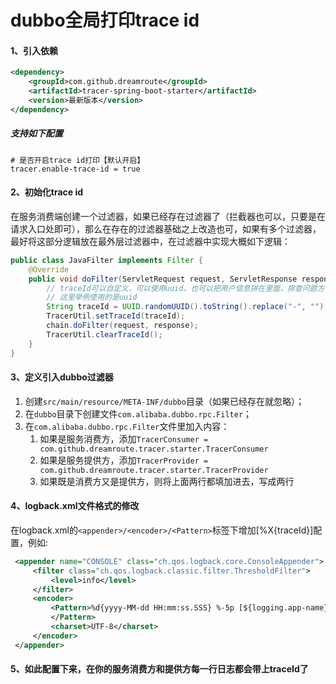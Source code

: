 # dubbo全局打印trace id
#### 1、引入依赖
```xml
<dependency>
    <groupId>com.github.dreamroute</groupId>
    <artifactId>tracer-spring-boot-starter</artifactId>
    <version>最新版本</version>
</dependency>
```

##### 支持如下配置
```properties
# 是否开启trace id打印【默认开启】
tracer.enable-trace-id = true
```

#### 2、初始化trace id
在服务消费端创建一个过滤器，如果已经存在过滤器了（拦截器也可以，只要是在请求入口处即可），那么在存在的过滤器基础之上改造也可，如果有多个过滤器，最好将这部分逻辑放在最外层过滤器中，在过滤器中实现大概如下逻辑：
```java
public class JavaFilter implements Filter {
    @Override
    public void doFilter(ServletRequest request, ServletResponse response, FilterChain chain) {
        // traceId可以自定义，可以使用uuid，也可以把用户信息拼在里面，排查问题方便一点
        // 这里举例使用的是uuid
        String traceId = UUID.randomUUID().toString().replace("-", "");
        TracerUtil.setTraceId(traceId);
        chain.doFilter(request, response);
        TracerUtil.clearTraceId();
    }
}
```

#### 3、定义引入dubbo过滤器
1. 创建`src/main/resource/META-INF/dubbo`目录（如果已经存在就忽略）；
3. 在`dubbo`目录下创建文件`com.alibaba.dubbo.rpc.Filter`；
4. 在`com.alibaba.dubbo.rpc.Filter`文件里加入内容：
   1. 如果是服务消费方，添加`TracerConsumer = com.github.dreamroute.tracer.starter.TracerConsumer`
   2. 如果是服务提供方，添加`TracerProvider = com.github.dreamroute.tracer.starter.TracerProvider`
   3. 如果既是消费方又是提供方，则将上面两行都填加进去，写成两行

#### 4、logback.xml文件格式的修改
在logback.xml的`<appender>/<encoder>/<Pattern>`标签下增加[%X{traceId}]配置，例如:
```xml
 <appender name="CONSOLE" class="ch.qos.logback.core.ConsoleAppender">
     <filter class="ch.qos.logback.classic.filter.ThresholdFilter">
         <level>info</level>
     </filter>
     <encoder>
         <Pattern>%d{yyyy-MM-dd HH:mm:ss.SSS} %-5p [${logging.app-name}] [%X{traceUserId}] [%X{traceLogId}] [%X{traceId}] --- [%t] %logger:%L : %m%n
         </Pattern>
         <charset>UTF-8</charset>
     </encoder>
 </appender>
```

#### 5、如此配置下来，在你的服务消费方和提供方每一行日志都会带上traceId了
